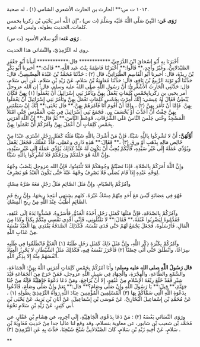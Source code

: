 ١٠١٢ ت س:** الحارث بن الحارث الأشعري الشامي (١) ، له صحبة.

**رَوَى عَن:** النَّبِيّ صَلَّى اللَّهُ عَلَيْه وسَلَّمَ (ت س) ،"إن اللَّه أمر يَحْيَى بْن زكريا بخمس كلمات..الحديث بطوله، وليس له غيره.

**رَوَى عَنه:** أَبُو سلام الأسود (ت س) .

روى له التِّرْمِذِيّ، والنَّسَائي هذا الحديث.

أَخْبَرَنَا بِهِ أَبُو إِسْحَاقَ ابْنُ الدَّرَجِيِّ،************ قال:************ أنبأنا أَبُو جَعْفَرٍ الصَّيْدَلانِيُّ، وغَيْرُ واحِدٍ،** قَالُوا:** أَخْبَرَتْنَا فَاطِمَةُ بِنْتُ عَبد اللَّهِ،** قَالَتْ:** أخبرنا أَبُو بَكْرِ بْنُ رِيذَةَ، قال: أخبرنا أَبُو الْقَاسِمِ الطَّبَرَانِيُّ، قال (٢) : حَدَّثَنَا مُحَمَّدُ بْنُ عَبْدَةَ الْمِصِّيصِيُّ، قال: حَدَّثَنَا أَبُو تَوْبَةَ الرَّبِيعُ بْنُ نَافِعٍ، قال: حَدَّثَنَا مُعَاوِيَةُ بْنُ سَلامٍ، عَنْ زَيْدِ بْنِ سَلامٍ، عَن أَبِي سَلامٍ، قال: حَدَّثَنِي الْحَارِثُ الأَشْعَرِيُّ: أَنَّ رَسُول اللَّهِ صلى الله عليه وسلم، قال: إن الله عزوجل أمر يحيى بن زكريابِخَمْسِ كَلِمَاتٍ يَعْمَلُ بِهِنَّ ويَأْمُرُ بَنِي إِسْرَائِيلَ أَنْ يَعْمَلُوا (١) بِهِنَّ فَكَانَ يُبْطِئُ فَقَالَ لَهُ عِيسَى: إِنَّكَ أُمِرْتَ بِخَمْسِ كَلِمَاتٍ تَعْمَلُ بِهِنَّ وتَأْمُرُ بَنِي إِسْرَائِيلَ أَنْ يَعْمَلُوا بِهِنَّ، فَإِمَّا أَنْ تَأْمُرَ بِهِنَّ (٢) ، وإِمَّا أَنْ أَقُومَ أَنَا فَآمُرَهُمْ بِهِنَّ،** قال يَحْيَى:** إِنَّكَ إِنْ سَبَقْتَنِي بِهِنَّ خِفْتُ أَنْ أُعَذَّبَ أَوْ يُخْسَفَ بِي. فَجَمَعَ بَنِي إِسْرَائِيلَ فِي بَيْتِ الْمَقْدِسِ حَتَّى امْتَلأَ الْمَسْجِدُ وحَّتى جَلَسَ النَّاسُ عَلَى الشُّرُفَاتِ، فَوَعَظَ النَّاسَ،** ثُمَّ قال:** إِنَّ اللَّهَ أَمَرَنِي بِخَمْسِ كَلِمَاتٍ أَنْ أَعْمَلَ بِهِنَّ وآمُرُكُمْ أَنْ تَعْمَلُوا بِهِنَّ.

**أَوَّلُهُنَّ:** أَنْ لا تُشْرِكُوا بِاللَّهِ شَيْئًا، فَإِنَّ مَنْ أَشْرَكَ بِاللَّهِ شَيْئًا مَثَلُهُ كَمَثَلِ رَجُلٍ اشْتَرَى عَبْدًا مِنْ خَالِصِ مَالِهِ بِذَهَبٍ أَوْ ورِقٍ (٣) ،** فَقَالَ:** هَذِهِ دَارِي وعَمَلِي، فَأَدِّ عَمَلَكَ، فَجَعَلَ يَعْمَلُ ويُؤَدِّي عَمَلَهُ إِلَى غَيْرِ سَيِّدِهِ، فَأَيُّكُمْ يُحِبُّ أَنْ يَكُونَ لَهُ عَبْدٌ كَذَلِكَ يُؤَدِّي عَمَلَهُ إِلَى غَيْرِ سَيِّدِهِ، وإِنَّ اللَّهَ هُوَ خَلَقَكُمْ ورَزَقَكُمْ فَلا تُشْرِكُوا بِاللَّهِ شَيْئًا.

وإِنَّ اللَّهَ أَمَرَكُمْ بِالصَّلاةِ، فَإِذَا نَصَبْتُمْ وجُوهَكُمْ فَلا تَلْتَفِتُوا، فَإِنَّ الله عزوجل يَنْصُبُ وجْهَهُ لِوَجْهِ عَبْدِهِ إِذَا قَامَ يُصَلِّي فَلا يَصْرِفُ وجْهَهُ عَنْهُ حَتَّى يَكُونَ الْعَبْدُ هُوَ يَصْرِفُ.

وآمُرُكُمْ بِالصِّيَامِ، وإِنَّ مَثَلَ الصَّائِمِ مَثَلُ رَجُلٍ مَعَهُ صُرَّةُ مِسْكٍ

فَهُوَ فِي عِصَابَةٍ لَيْسَ مَعَ أَحَدٍ مِنْهُمْ مِسْكٌ غَيْرَهُ، كلهم يشتهي أنيَجِدَ رِيحَهَا، وإِنَّ رِيحَ فَمِ الصَّائِمِ أَطْيَبُ عِنْدَ اللَّهِ مِنْ رِيحِ الْمِسْكِ.

وآمُرُكُمْ بِالصَّدَقَةِ، فَإِنَّ مَثَلَهَا كَمَثَلِ رَجُلٍ أَخَذَهُ الْعَدُوُّ، فَأَسَرُوهُ، فَشَدُّوا يَدَهُ إِلَى عُنُقِهِ، فَقَدَّمُوهُ لِيَضْرِبُوا عُنُقَهُ،** فَقَالَ:** لا تَقْتُلُونِي، فَإِنِّي أَفْدِي نَفْسِي مِنْكُمْ بِكَذَا وكَذَا مِنَ الْمَالِ، فَأَرْسَلُوهُ، فَجَعَلَ يَجْمَعُ لَهُمْ حَتَّى فَدَى نَفْسَهُ، فَكَذَلِكَ الصَّدَقَةُ يَفْتَدِي بِهَا الْعَبْدُ نَفْسَهُ مِنْ عَذَابِ اللَّهِ.

وآمُرُكُمْ بِكَثْرَةِ ذِكْرِ اللَّهِ، وإِنَّ مَثَلَ ذَلِكَ كَمَثَلِ رَجُلٍ طَلَبَهُ (١) الْعَدُوُّ فَانْطَلَقُوا فِي طَلَبِهِ سِرَاعًا، وانْطَلَقَ حَتَّى أَتَى حِصْنًا (٢) فَأَحْرَزَ نَفْسَهُ فِيهِ، فَكَذَلِكَ مَثَلُ الشَّيْطَانِ لا يَحْرِزُ الْعِبَادُ أَنْفُسَهُمْ مِنْهُ إِلا بِذِكْرِ اللَّهِ.

**قال رَسُولُ اللَّهِ صلى الله عليه وسلم:** وأَنَا آمُرُكُمْ بِخَمْسِ كَلِمَاتٍ أَمَرَنِي اللَّهُ بِهِنَّ: الْجَمَاعَةِ، والسَّمْعِ والطَّاعَةِ، والْهِجْرَةِ، والْجِهَادِ فِي سَبِيلِ اللَّهِ عزوجل، فَمَنْ خَرَجَ مِنَ الْجَمَاعَةِ قَيْدَ شِبْرٍ فَقَدْ خَلَعَ رِبْقَةَ الإِسْلامِ مِنْ عُنُقِهِ، إِلا أَنْ يُرَاجِعَ، ومَنْ دَعَا دَعْوَةً جَاهِلِيَّةً فَإِنَّهُ مِنْ جُثَا جَهَنَّمَ،** قِيلَ:** يَا رَسُولَ اللَّهِ وإِنْ صَلَّى وصَامَ؟** قال:** نَعَمْ وإِنْ صَلَّى وصَامَ، فَادْعُوا بِدَعْوَةِ اللَّهِ الَّتِي سَمَّاكُمْ بِهَا (٣) الْمُسْلِمِينَ الْمُؤْمِنِينَ عِبَادَ اللَّهِ.رَوَاهُ التِّرْمِذِيّ بِطُولِهِ (١) ، عَنْ مُحَمَّدِ بْنِ إِسْمَاعِيلَ الْبُخَارِيِّ، عَنْ مُوسَى بْنِ إِسْمَاعِيلَ، عَنْ أَبَانِ بْنِ يَزِيدَ، عَنْ يَحْيَى بْنِ أَبي كَثِيرٍ، عَنْ زَيْدِ بْنِ سَلامٍ نَحْوَهُ.

ورَوَى النَّسَائي بَعْضَهُ (٢) : مَنْ دَعَا بِدَعْوَى الْجَاهِلِيَّةِ، إِلَى آخِرِهِ، عن هِشَامِ بْنِ عَمَّارٍ، عن مُحَمَّد بْن شعيب بْن شابور، عن معاوية بنسلام، وقد وقع لنا عاليا جدا مِنْ حَدِيثِ مُعَاوِيَةَ بْنِ سَلامٍ، عَنْ أَخِيهِ زَيْدِ بْنِ سَلامٍ، كَانَ الصَّيْدَلانِيُّ شَيْخَ شَيْخِنَا، حَدَّثَ بِهِ عَنِ التِّرْمِذِيّ (٣) .

**